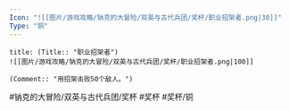 ```yaml
---
Icon: "![[图片/游戏攻略/钠克的大冒险/双英与古代兵团/奖杯/职业招架者.png|30]]"
Type: "铜"
---
```

```ad-common-bronze-trophy
title: (Title:: "职业招架者")
![[图片/游戏攻略/钠克的大冒险/双英与古代兵团/奖杯/职业招架者.png|100]]

(Comment:: "用招架击败50个敌人。")
```

#钠克的大冒险/双英与古代兵团/奖杯 #奖杯 #奖杯/铜
